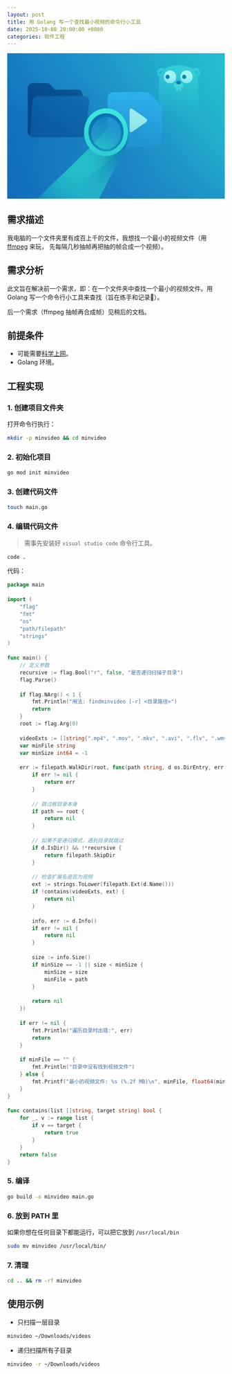 ```yaml
---
layout: post
title: 用 Golang 写一个查找最小视频的命令行小工具
date: 2025-10-08 20:00:00 +0800
categories: 软件工程
---
```


![Commond line tool](/assets/images/go-cli-tool.webp)

## 需求描述

我电脑的一个文件夹里有成百上千的文件，我想找一个最小的视频文件（用 [ffmpeg](https://www.ffmpeg.org) 来玩，
先每隔几秒抽帧再把抽的帧合成一个视频）。

## 需求分析

此文旨在解决前一个需求，即：在一个文件夹中查找一个最小的视频文件。用 Golang 写一个命令行小工具来查找（旨在练手和记录📝）。

后一个需求（ffmpeg 抽帧再合成帧）见稍后的文档。

## 前提条件

- 可能需要[科学上网](https://blog.thomas-yang.com/科学上网/2023/05/20/科学上网之Gost方案v2.html)。
- Golang 环境。

## 工程实现

### 1. 创建项目文件夹

打开命令行执行：

```zsh
mkdir -p minvideo && cd minvideo 
```

### 2. 初始化项目

```zsh
go mod init minvideo
```

### 3. 创建代码文件

```zsh
touch main.go
```

### 4. 编辑代码文件

> 需事先安装好 `visual studio code` 命令行工具。

```zsh
code .
```

代码：

```go
package main

import (
    "flag"
    "fmt"
    "os"
    "path/filepath"
    "strings"
)

func main() {
    // 定义参数
    recursive := flag.Bool("r", false, "是否递归扫描子目录")
    flag.Parse()

    if flag.NArg() < 1 {
        fmt.Println("用法: findminvideo [-r] <目录路径>")
        return
    }
    root := flag.Arg(0)

    videoExts := []string{".mp4", ".mov", ".mkv", ".avi", ".flv", ".wmv"}
    var minFile string
    var minSize int64 = -1

    err := filepath.WalkDir(root, func(path string, d os.DirEntry, err error) error {
        if err != nil {
            return err
        }

        // 跳过根目录本身
        if path == root {
            return nil
        }

        // 如果不是递归模式，遇到目录就跳过
        if d.IsDir() && !*recursive {
            return filepath.SkipDir
        }

        // 检查扩展名是否为视频
        ext := strings.ToLower(filepath.Ext(d.Name()))
        if !contains(videoExts, ext) {
            return nil
        }

        info, err := d.Info()
        if err != nil {
            return nil
        }

        size := info.Size()
        if minSize == -1 || size < minSize {
            minSize = size
            minFile = path
        }

        return nil
    })

    if err != nil {
        fmt.Println("遍历目录时出错:", err)
        return
    }

    if minFile == "" {
        fmt.Println("目录中没有找到视频文件")
    } else {
        fmt.Printf("最小的视频文件: %s (%.2f MB)\n", minFile, float64(minSize)/1024/1024)
    }
}

func contains(list []string, target string) bool {
    for _, v := range list {
        if v == target {
            return true
        }
    }
    return false
}
```

### 5. 编译

```zsh
go build -o minvideo main.go
```

### 6. 放到 PATH 里

如果你想在任何目录下都能运行，可以把它放到 `/usr/local/bin`

```zsh
sudo mv minvideo /usr/local/bin/
```

### 7. 清理

```zsh
cd .. && rm -rf minvideo
```

## 使用示例

- 只扫描一层目录

```zsh
minvideo ~/Downloads/videos
```

- 递归扫描所有子目录

```zsh
minvideo -r ~/Downloads/videos
```
